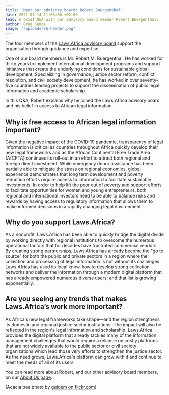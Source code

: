 ```yaml
---
title: 'Meet our advisory board: Robert Buergenthal'
date: 2021-07-14 11:08:00 +02:00
lead: A brief Q&A with our advisory board member Robert Buergenthal.
author: Greg Kempe
image: "/uploads/rb-header.png"
---
```


The four members of the [Laws.Africa advisory board](https://laws.africa/about#board) support the organisation through guidance and expertise.

One of our board members is Mr. Robert M. Buergenthal. He has worked for thirty years to implement international development programs and support initiatives that create the underlying conditions for sustainable global development. Specializing in governance, justice sector reform, conflict resolution, and civil society development, he has worked in over seventy-five countries leading projects to support the dissemination of public legal information and academic scholarship.

In this Q&A, Robert explains why he joined the Laws.Africa advisory board and his belief in access to African legal information.

## Why is free access to African legal information important?

Given the negative impact of the COVID-19 pandemic, transparency of legal information is critical as countries throughout Africa quickly develop their new legal frameworks and as the African Continental Free Trade Area (AfCFTA) continues its roll-out in an effort to attract both regional and foreign direct investment. While emergency donor assistance has been partially able to mitigate the stress on regional economies, global experience demonstrates that long term development and poverty reduction efforts require access to information to facilitate sustainable investments. In order to help lift the poor out of poverty and support efforts to facilitate opportunities for women and  young entrepreneurs, both regional and international investors need to be able to balance risks and rewards by having access to regulatory information that allows them to make informed decisions in a rapidly changing legal environment.

## Why do you support Laws.Africa?

As a nonprofit, Laws.Africa has been able to quickly bridge the digital divide by working directly with regional institutions to overcome the numerous operational factors that for decades have frustrated commercial vendors. By creating strong partnerships, Laws.Africa  has already  become the "go to source" for both the public and private sectors in a region where the collection and processing of legal information is not without its challenges. Laws.Africa has used its local know-how to develop strong collection networks and deliver the information through a modern digital platform that has already empowered numerous diverse users;  and that list is growing exponentially.

## Are you seeing any trends that makes Laws.Africa’s work more important?

As Africa's new legal frameworks take shape—and the region strengthens its domestic and regional justice sector institutions—the impact will also be reflected in the region's legal information and scholarship. Laws.Africa provides the digital platform that already tackles many of the information management challenges that would require a reliance on costly platforms that are not widely available to the public sector or civil society organizations which lead those very efforts to strengthen the justice sector.  As the need grows, Laws.Africa's platform can grow with it and continue to meet the needs of all of its users.

You can read more about Robert, and our other advisory board members, on our [About Us page](https://laws.africa/about#board).

(Acacia tree photo by [guldem on flickr.com](https://www.flickr.com/photos/guldem/21028055712))